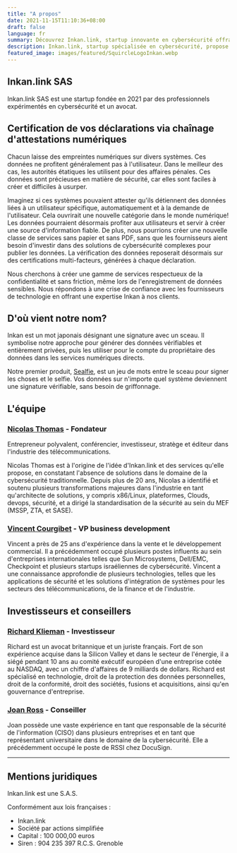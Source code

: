 ```yaml
---
title: "A propos"
date: 2021-11-15T11:10:36+08:00
draft: false
language: fr
summary: Découvrez Inkan.link, startup innovante en cybersécurité offrant des services de certification numérique. Équipe d'experts et succès garanti!
description: Inkan.link, startup spécialisée en cybersécurité, propose des services de certification numérique grâce à des attestations chaînées. Découvrez notre équipe d'experts et les solutions innovantes offertes pour protéger vos données et renforcer la confiance en ligne.
featured_image: images/featured/SquircleLogoInkan.webp
---
```

## Inkan.link SAS

Inkan.link SAS est une startup fondée en 2021 par des professionnels expérimentés en cybersécurité et un avocat.



## Certification de vos déclarations via chaînage d'attestations numériques

Chacun laisse des empreintes numériques sur divers systèmes. Ces données ne profitent généralement pas à l'utilisateur. Dans le meilleur des cas, les autorités étatiques les utilisent pour des affaires pénales. Ces données sont précieuses en matière de sécurité, car elles sont faciles à créer et difficiles à usurper.

Imaginez si ces systèmes pouvaient attester qu'ils détiennent des données liées à un utilisateur spécifique, automatiquement et à la demande de l'utilisateur. Cela ouvrirait une nouvelle catégorie dans le monde numérique! Les données pourraient désormais profiter aux utilisateurs et servir à créer une source d'information fiable. De plus, nous pourrions créer une nouvelle classe de services sans papier et sans PDF, sans que les fournisseurs aient besoin d'investir dans des solutions de cybersécurité complexes pour publier les données. La vérification des données reposerait désormais sur des certifications multi-facteurs, générées à chaque déclaration.

Nous cherchons à créer une gamme de services respectueux de la confidentialité et sans friction, même lors de l'enregistrement de données sensibles. Nous répondons à une crise de confiance avec les fournisseurs de technologie en offrant une expertise Inkan à nos clients.

## D'où vient notre nom?

Inkan est un mot japonais désignant une signature avec un sceau. Il symbolise notre approche pour générer des données vérifiables et entièrement privées, puis les utiliser pour le compte du propriétaire des données dans les services numériques directs.

Notre premier produit, [Sealfie](https://sealf.ie/fr), est un jeu de mots entre le sceau pour signer les choses et le selfie. Vos données sur n'importe quel système deviennent une signature vérifiable, sans besoin de griffonnage.

## L'équipe

### [Nicolas Thomas](https://www.linkedin.com/in/nicolasthomasfr/) - Fondateur

Entrepreneur polyvalent, conférencier, investisseur, stratège et éditeur dans l'industrie des télécommunications.

Nicolas Thomas est à l'origine de l'idée d'Inkan.link et des services qu'elle propose, en constatant l'absence de solutions dans le domaine de la cybersécurité traditionnelle. Depuis plus de 20 ans, Nicolas a identifié et soutenu plusieurs transformations majeures dans l'industrie en tant qu'architecte de solutions, y compris x86/Linux, plateformes, Clouds, devops, sécurité, et a dirigé la standardisation de la sécurité au sein du MEF (MSSP, ZTA, et SASE).

### [Vincent Courgibet](https://www.linkedin.com/in/vcourgibet/) - VP business development

Vincent a près de 25 ans d'expérience dans la vente et le développement commercial. Il a précédemment occupé plusieurs postes influents au sein d'entreprises internationales telles que Sun Microsystems, Dell/EMC, Checkpoint et plusieurs startups israéliennes de cybersécurité. Vincent a une connaissance approfondie de plusieurs technologies, telles que les applications de sécurité et les solutions d'intégration de systèmes pour les secteurs des télécommunications, de la finance et de l'industrie.

## Investisseurs et conseillers

### [Richard Klieman](https://fr.linkedin.com/in/richard-klieman-8006b89/fr) - Investisseur

Richard est un avocat britannique et un juriste français. Fort de son expérience acquise dans la Silicon Valley et dans le secteur de l'énergie, il a siégé pendant 10 ans au comité exécutif européen d'une entreprise cotée au NASDAQ, avec un chiffre d'affaires de 9 milliards de dollars. Richard est spécialisé en technologie, droit de la protection des données personnelles, droit de la conformité, droit des sociétés, fusions et acquisitions, ainsi qu'en gouvernance d'entreprise.

### [Joan Ross](https://www.linkedin.com/in/joanross/)  - Conseiller

Joan possède une vaste expérience en tant que responsable de la sécurité de l'information (CISO) dans plusieurs entreprises et en tant que représentant universitaire dans le domaine de la cybersécurité. Elle a précédemment occupé le poste de RSSI chez DocuSign.

***

## Mentions juridiques

Inkan.link est une S.A.S.

Conformément aux lois françaises :

- Inkan.link
- Société par actions simplifiée
- Capital : 100 000,00 euros
- Siren : 904 235 397 R.C.S. Grenoble
